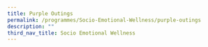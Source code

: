 ```yaml
---
title: Purple Outings
permalink: /programmes/Socio-Emotional-Wellness/purple-outings
description: ""
third_nav_title: Socio Emotional Wellness
---
```

